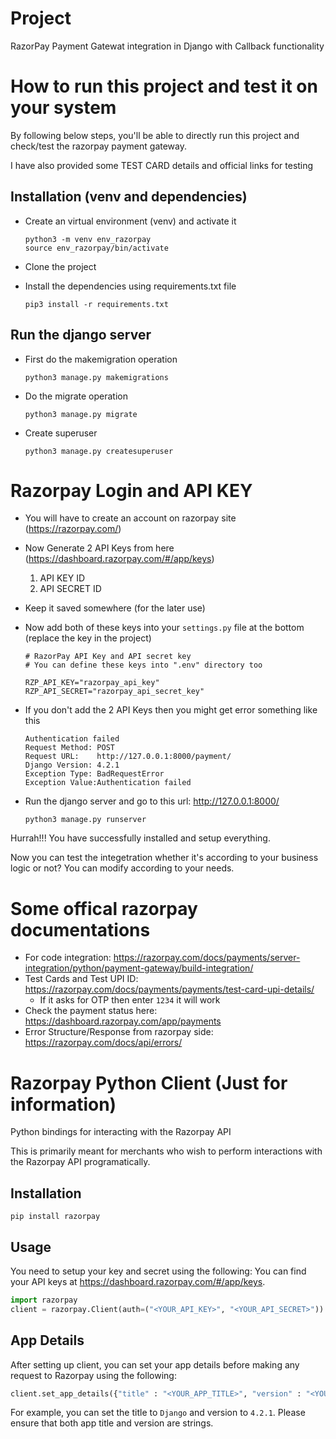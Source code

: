 # Project
RazorPay Payment Gatewat integration in Django with Callback functionality

# How to run this project and test it on your system
By following below steps, you'll be able to directly run this project and check/test the razorpay payment gateway.

I have also provided some TEST CARD details and official links for testing

## Installation (venv and dependencies)
- Create an virtual environment (venv) and activate it
    ```
    python3 -m venv env_razorpay
    source env_razorpay/bin/activate
    ```
- Clone the project

- Install the dependencies using requirements.txt file
    ```
    pip3 install -r requirements.txt
    ```
## Run the django server
- First do the makemigration operation
    ```
    python3 manage.py makemigrations
    ```
- Do the migrate operation
    ```
    python3 manage.py migrate
    ```
- Create superuser
    ```
    python3 manage.py createsuperuser
    ```

# Razorpay Login and API KEY
- You will have to create an account on razorpay site (https://razorpay.com/)
- Now Generate 2 API Keys from here (https://dashboard.razorpay.com/#/app/keys)
    1. API KEY ID
    2. API SECRET ID

- Keep it saved somewhere (for the later use)
- Now add both of these keys into your `settings.py` file at the bottom (replace the key in the project)
    ```
    # RazorPay API Key and API secret key
    # You can define these keys into ".env" directory too
    
    RZP_API_KEY="razorpay_api_key"
    RZP_API_SECRET="razorpay_api_secret_key"
    ```
- If you don't add the 2 API Keys then you might get error something like this
    ```BadRequestError at /payment/
    Authentication failed
    Request Method:	POST
    Request URL:	http://127.0.0.1:8000/payment/
    Django Version:	4.2.1
    Exception Type:	BadRequestError
    Exception Value:Authentication failed
    ```

- Run the django server and go to this url: http://127.0.0.1:8000/
    ```
    python3 manage.py runserver
    ```

Hurrah!!! You have successfully installed and setup everything.

Now you can test the integetration whether it's according to your business logic or not? You can modify according to your needs.

# Some offical razorpay documentations

- For code integration: https://razorpay.com/docs/payments/server-integration/python/payment-gateway/build-integration/
- Test Cards and Test UPI ID: https://razorpay.com/docs/payments/payments/test-card-upi-details/
    - If it asks for OTP then enter `1234` it will work
- Check the payment status here: https://dashboard.razorpay.com/app/payments
- Error Structure/Response from razorpay side: https://razorpay.com/docs/api/errors/


# Razorpay Python Client (Just for information)
Python bindings for interacting with the Razorpay API

This is primarily meant for merchants who wish to perform interactions with the Razorpay API programatically.

## Installation

```
pip install razorpay
```

## Usage

You need to setup your key and secret using the following:
You can find your API keys at <https://dashboard.razorpay.com/#/app/keys>.

```py
import razorpay
client = razorpay.Client(auth=("<YOUR_API_KEY>", "<YOUR_API_SECRET>"))
```

## App Details

After setting up client, you can set your app details before making any request
to Razorpay using the following:

```py
client.set_app_details({"title" : "<YOUR_APP_TITLE>", "version" : "<YOUR_APP_VERSION>"})
```

For example, you can set the title to `Django` and version to `4.2.1`. Please ensure
that both app title and version are strings.
